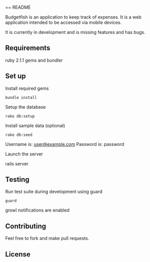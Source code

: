 == README

Budgetfish is an application to keep track of expenses.
It is a web application intended to be accessed via mobile devices.

It is currently in development and is missing features and has bugs.

## Requirements

ruby 2.1.1
gems and bundler

## Set up

Install required gems

    bundle install

Setup the database

    rake db:setup

Install sample data (optional)

    rake db:seed 

Username is: user@example.com
Password is: password

Launch the server 

   rails server

## Testing

Run test suite during development using guard

    guard

growl notifications are enabled

## Contributing

Feel free to fork and make pull requests.

## License

